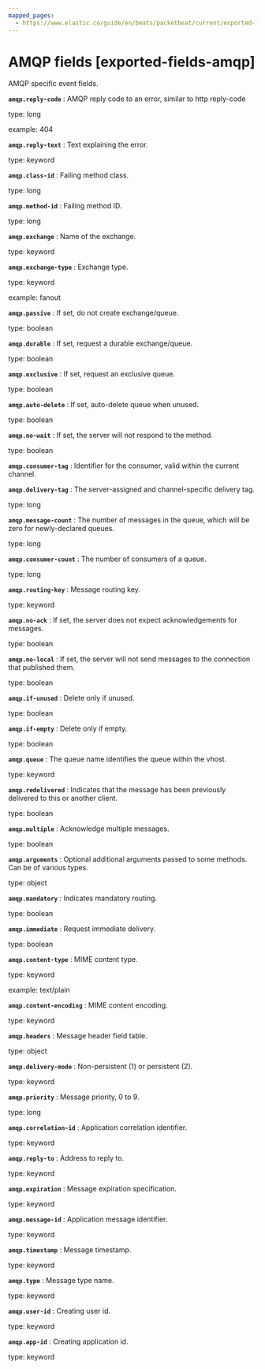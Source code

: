 ```yaml
---
mapped_pages:
  - https://www.elastic.co/guide/en/beats/packetbeat/current/exported-fields-amqp.html
---
```


<!-- This file is generated! See scripts/generate_fields_docs.py -->

# AMQP fields [exported-fields-amqp]

AMQP specific event fields.

**`amqp.reply-code`**
:   AMQP reply code to an error, similar to http reply-code

type: long

example: 404


**`amqp.reply-text`**
:   Text explaining the error.

type: keyword


**`amqp.class-id`**
:   Failing method class.

type: long


**`amqp.method-id`**
:   Failing method ID.

type: long


**`amqp.exchange`**
:   Name of the exchange.

type: keyword


**`amqp.exchange-type`**
:   Exchange type.

type: keyword

example: fanout


**`amqp.passive`**
:   If set, do not create exchange/queue.

type: boolean


**`amqp.durable`**
:   If set, request a durable exchange/queue.

type: boolean


**`amqp.exclusive`**
:   If set, request an exclusive queue.

type: boolean


**`amqp.auto-delete`**
:   If set, auto-delete queue when unused.

type: boolean


**`amqp.no-wait`**
:   If set, the server will not respond to the method.

type: boolean


**`amqp.consumer-tag`**
:   Identifier for the consumer, valid within the current channel.


**`amqp.delivery-tag`**
:   The server-assigned and channel-specific delivery tag.

type: long


**`amqp.message-count`**
:   The number of messages in the queue, which will be zero for newly-declared queues.

type: long


**`amqp.consumer-count`**
:   The number of consumers of a queue.

type: long


**`amqp.routing-key`**
:   Message routing key.

type: keyword


**`amqp.no-ack`**
:   If set, the server does not expect acknowledgements for messages.

type: boolean


**`amqp.no-local`**
:   If set, the server will not send messages to the connection that published them.

type: boolean


**`amqp.if-unused`**
:   Delete only if unused.

type: boolean


**`amqp.if-empty`**
:   Delete only if empty.

type: boolean


**`amqp.queue`**
:   The queue name identifies the queue within the vhost.

type: keyword


**`amqp.redelivered`**
:   Indicates that the message has been previously delivered to this or another client.

type: boolean


**`amqp.multiple`**
:   Acknowledge multiple messages.

type: boolean


**`amqp.arguments`**
:   Optional additional arguments passed to some methods. Can be of various types.

type: object


**`amqp.mandatory`**
:   Indicates mandatory routing.

type: boolean


**`amqp.immediate`**
:   Request immediate delivery.

type: boolean


**`amqp.content-type`**
:   MIME content type.

type: keyword

example: text/plain


**`amqp.content-encoding`**
:   MIME content encoding.

type: keyword


**`amqp.headers`**
:   Message header field table.

type: object


**`amqp.delivery-mode`**
:   Non-persistent (1) or persistent (2).

type: keyword


**`amqp.priority`**
:   Message priority, 0 to 9.

type: long


**`amqp.correlation-id`**
:   Application correlation identifier.

type: keyword


**`amqp.reply-to`**
:   Address to reply to.

type: keyword


**`amqp.expiration`**
:   Message expiration specification.

type: keyword


**`amqp.message-id`**
:   Application message identifier.

type: keyword


**`amqp.timestamp`**
:   Message timestamp.

type: keyword


**`amqp.type`**
:   Message type name.

type: keyword


**`amqp.user-id`**
:   Creating user id.

type: keyword


**`amqp.app-id`**
:   Creating application id.

type: keyword


